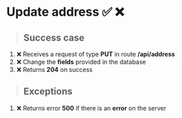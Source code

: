 # Update address ✅ ❌

> ## Success case

01. ❌ Receives a request of type **PUT** in route **/api/address**
00. ❌ Change the **fields** provided in the database
00. ❌ Returns **204** on success

> ## Exceptions

01. ❌ Returns error **500** if there is an **error** on the server
